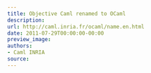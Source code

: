 ```yaml
---
title: Objective Caml renamed to OCaml
description:
url: http://caml.inria.fr/ocaml/name.en.html
date: 2011-07-29T00:00:00-00:00
preview_image:
authors:
- Caml INRIA
source:
---
```



